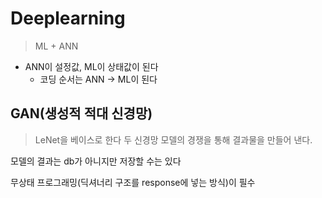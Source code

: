 # Deeplearning
> ML + ANN
- ANN이 설정값, ML이 상태값이 된다
  - 코딩 순서는 ANN → ML이 된다

## GAN(생성적 적대 신경망)
> LeNet을 베이스로 한다
> 두 신경망 모델의 경쟁을 통해 결과물을 만들어 낸다.

모델의 결과는 db가 아니지만 저장할 수는 있다

무상태 프로그래밍(딕셔너리 구조를 response에 넣는 방식)이 필수 